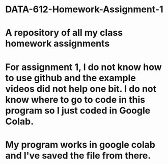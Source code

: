 # DATA-612-Homework-Assignment-1
# A repository of all my class homework assignments
# For assignment 1, I do not know how to use github and the example videos did not help one bit. I do not know where to go to code in this program so I just coded in Google Colab.
# My program works in google colab and I've saved the file from there.


